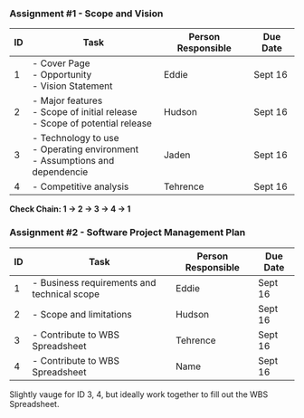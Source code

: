 ### Assignment #1 - Scope and Vision
| ID | Task                                                                                    | Person Responsible| Due Date  |
|----|-----------------------------------------------------------------------------------------|------------------|------------|
| 1  | - Cover Page <br> - Opportunity <br> - Vision Statement                                 | Eddie             | Sept 16    | 
| 2  | - Major features <br> - Scope of initial release <br> - Scope of potential release      | Hudson           | Sept 16    |
| 3  | - Technology to use <br> - Operating environment <br> - Assumptions and dependencie     | Jaden             | Sept 16    |
| 4  | - Competitive analysis                                                                  | Tehrence          | Sept 16    |

**Check Chain: 1 → 2 → 3 → 4 → 1**

### Assignment #2 - Software Project Management Plan
| ID | Task                                                                                    | Person Responsible| Due Date  |
|----|-----------------------------------------------------------------------------------------|------------------|------------|
| 1  | - Business requirements and technical scope                                             | Eddie            | Sept 16    | 
| 2  | - Scope and limitations                                                                 | Hudson           | Sept 16    |
| 3  | - Contribute to WBS Spreadsheet                                                         | Tehrence         | Sept 16    |
| 4  | - Contribute to WBS Spreadsheet                                                         | Name             | Sept 16    |

Slightly vauge for ID 3, 4, but ideally work together to fill out the WBS Spreadsheet.

